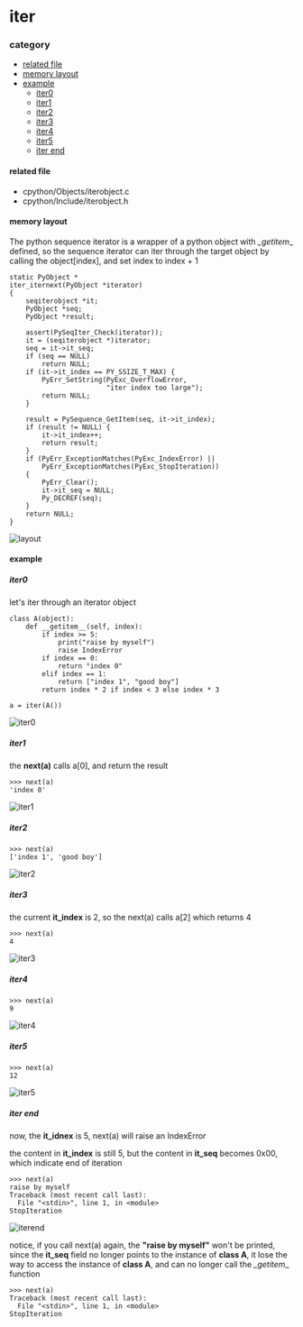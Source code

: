 # iter

### category

* [related file](#related-file)
* [memory layout](#memory-layout)
* [example](#example)
	* [iter0](#iter0)
	* [iter1](#iter1)
	* [iter2](#iter2)
	* [iter3](#iter3)
	* [iter4](#iter4)
	* [iter5](#iter5)
	* [iter end](#iter-end)

#### related file
* cpython/Objects/iterobject.c
* cpython/Include/iterobject.h

#### memory layout

The python sequence iterator is a wrapper of a python object with _\_getitem_\_ defined, so the sequence iterator can iter through the target object by calling the object[index], and set index to index + 1

    static PyObject *
    iter_iternext(PyObject *iterator)
    {
        seqiterobject *it;
        PyObject *seq;
        PyObject *result;

        assert(PySeqIter_Check(iterator));
        it = (seqiterobject *)iterator;
        seq = it->it_seq;
        if (seq == NULL)
            return NULL;
        if (it->it_index == PY_SSIZE_T_MAX) {
            PyErr_SetString(PyExc_OverflowError,
                            "iter index too large");
            return NULL;
        }

        result = PySequence_GetItem(seq, it->it_index);
        if (result != NULL) {
            it->it_index++;
            return result;
        }
        if (PyErr_ExceptionMatches(PyExc_IndexError) ||
            PyErr_ExceptionMatches(PyExc_StopIteration))
        {
            PyErr_Clear();
            it->it_seq = NULL;
            Py_DECREF(seq);
        }
        return NULL;
    }

![layout](https://github.com/zpoint/Cpython-Internals/blob/master/BasicObject/iter/layout.png)

#### example

##### iter0

let's iter through an iterator object

    class A(object):
        def __getitem__(self, index):
            if index >= 5:
                print("raise by myself")
                raise IndexError
            if index == 0:
                return "index 0"
            elif index == 1:
                return ["index 1", "good boy"]
            return index * 2 if index < 3 else index * 3

	a = iter(A())

![iter0](https://github.com/zpoint/Cpython-Internals/blob/master/BasicObject/iter/iter0.png)

##### iter1

the **next(a)** calls a[0], and return the result

	>>> next(a)
	'index 0'

![iter1](https://github.com/zpoint/Cpython-Internals/blob/master/BasicObject/iter/iter1.png)

##### iter2

	>>> next(a)
	['index 1', 'good boy']

![iter2](https://github.com/zpoint/Cpython-Internals/blob/master/BasicObject/iter/iter2.png)

##### iter3

the current **it_index** is 2, so the next(a) calls a[2] which returns 4

	>>> next(a)
	4

![iter3](https://github.com/zpoint/Cpython-Internals/blob/master/BasicObject/iter/iter3.png)

##### iter4

    >>> next(a)
    9

![iter4](https://github.com/zpoint/Cpython-Internals/blob/master/BasicObject/iter/iter4.png)

##### iter5

    >>> next(a)
    12

![iter5](https://github.com/zpoint/Cpython-Internals/blob/master/BasicObject/iter/iter5.png)

##### iter end

now, the **it_idnex** is 5, next(a) will raise an IndexError

the content in **it_index** is still 5, but the content in **it_seq** becomes 0x00, which indicate end of iteration

    >>> next(a)
    raise by myself
    Traceback (most recent call last):
      File "<stdin>", line 1, in <module>
    StopIteration

![iterend](https://github.com/zpoint/Cpython-Internals/blob/master/BasicObject/iter/iterend.png)

notice, if you call next(a) again, the **"raise by myself"** won't be printed, since the **it_seq** field no longer points to the instance of **class A**, it lose the way to access the instance of **class A**, and can no longer call the _\_getitem_\_ function

    >>> next(a)
    Traceback (most recent call last):
      File "<stdin>", line 1, in <module>
    StopIteration

